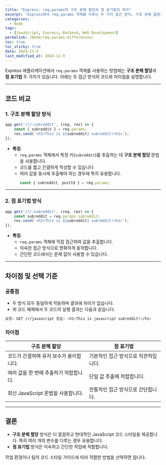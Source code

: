 ```yaml
---
title: "Express: req.params의 구조 분해 할당과 점 표기법의 차이"
excerpt: "Express에서 req.params 객체를 다루는 두 가지 접근 방식, 구조 분해 할당과 점 표기법의 차이를 비교하며 각각의 장단점을 살펴봅니다."
categories:
  - Node
tags:
  - [JavaScript, Express, Backend, Web Development]
permalink: /Node/req-params-differences/
toc: true
toc_sticky: true
date: 2024-12-9
last_modified_at: 2024-12-9
---
```


Express 애플리케이션에서 `req.params` 객체를 사용하는 방법에는 **구조 분해 할당**과 **점 표기법** 두 가지가 있습니다. 아래는 두 접근 방식의 코드와 차이점을 설명합니다.

---

## 코드 비교

### 1. 구조 분해 할당 방식
```js
app.get('/r/:subreddit', (req, res) => {
    const { subreddit } = req.params;
    res.send(`<h1>This is ${subreddit} subreddit!<h1>`);
});
```

- **특징**:
  - `req.params` 객체에서 특정 키(`subreddit`)를 추출하는 데 **구조 분해 할당** 문법을 사용합니다.
  - 코드를 짧고 간결하게 작성할 수 있습니다.
  - 여러 값을 동시에 추출해야 하는 경우에 특히 유용합니다.
    ```js
    const { subreddit, postId } = req.params;
    ```

---

### 2. 점 표기법 방식
```js
app.get('/r/:subreddit', (req, res) => {
    const subreddit = req.params.subreddit;
    res.send(`<h1>This is ${subreddit} subreddit!<h1>`);
});
```

- **특징**:
  - `req.params` 객체에 직접 접근하여 값을 추출합니다.
  - 익숙한 접근 방식으로 명확하게 동작합니다.
  - 간단한 코드에서는 문제 없이 사용할 수 있습니다.

---

## 차이점 및 선택 기준

### 공통점
- 두 방식 모두 동일하게 작동하며 결과에 차이가 없습니다.
- 위 코드 예제에서 두 코드의 실행 결과는 다음과 같습니다.

```bash
요청: GET /r/javascript 응답: <h1>This is javascript subreddit!</h1>
```

### 차이점
| 구조 분해 할당                       | 점 표기법                             |
|--------------------------------------|---------------------------------------|
| 코드가 간결하며 유지 보수가 용이합니다. | 기본적인 접근 방식으로 직관적입니다.  |
| 여러 값을 한 번에 추출하기 적합합니다.  | 단일 값 추출에 적합합니다.            |
| 최신 JavaScript 문법을 사용합니다.      | 전통적인 접근 방식으로 간단합니다.    |

---

## 결론
- **구조 분해 할당** 방식은 더 깔끔하고 현대적인 JavaScript 코드 스타일을 제공합니다. 특히 여러 개의 변수를 다루는 경우 유용합니다.
- **점 표기법** 방식은 익숙하고 간단한 작업에 적합합니다.

작업 환경이나 팀의 코드 스타일 가이드에 따라 적합한 방법을 선택하면 됩니다.
